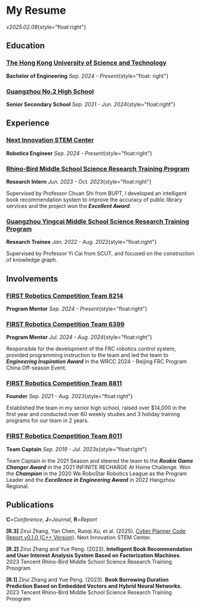 # My Resume

_v2025.02.08_{style="float:right"}

## Education

### [The Hong Kong University of Science and Technology](https://hkust.edu.hk/)

**Bachelor of Engineering** _Sep. 2024 - Present_{style="float: right"}

### [Guangzhou No.2 High School](https://www.gdgzez.com.cn/)

**Senior Secondary School** _Sep. 2021 - Jun. 2024_{style="float:right"}

## Experience

### [Next Innovation STEM Center](https://nifornextinnovation.com)

**Robotics Engineer** _Sep. 2024 - Present_{style="float:right"}

### [Rhino-Bird Middle School Science Research Training Program](https://ur.tencent.com/)

**Research Intern** _Jun. 2023 - Oct. 2023_{style="float:right"}

Supervised by Professor Chuan Shi from BUPT, I developed an intelligent book recommendation system to improve the accuracy of public library services and the project won the **_Excellent Award_**.

### [Guangzhou Yingcai Middle School Science Research Training Program](https://jyj.gz.gov.cn/gkmlpt/content/7/7875/post_7875383.html#244)

**Research Trainee** _Jan. 2022 - Aug. 2022_{style="float:right"}

Supervised by Professor Yi Cai from SCUT, and focused on the construction of knowledge graph.

## Involvements

### [FIRST Robotics Competition Team 8214](https://www.thebluealliance.com/team/8214)

**Program Mentor** _Sep. 2024 - Present_{style="float:right"}

### [FIRST Robotics Competition Team 6399](https://www.thebluealliance.com/team/6399)

**Program Mentor** _Jul. 2024 - Aug. 2024_{style="float:right"}

Responsible for the development of the FRC robotics control system, provided programming instruction to the team and led the team to **_Engineering Inspiration Award_** in the WRCC 2024 - Beijing FRC Program China Off-season Event.

### [FIRST Robotics Competition Team 8811](https://www.thebluealliance.com/team/8811)

**Founder** _Sep. 2021 - Aug. 2023_{style="float:right"}

Established the team in my senior high school, raised over $14,000 in the first year and conducted over 60 weekly studies and 3 holiday training programs for our team in 2 years.

### [FIRST Robotics Competition Team 8011](https://www.thebluealliance.com/team/8011)

**Team Captain** _Sep. 2019 - Jul. 2023s_{style="float:right"}

Team Captain in the 2021 Season and steered the team to the **_Rookie Game Changer Award_** in the 2021 INFINITE RECHARGE At Home Challenge. Won the **_Champion_** in the 2020 We RoboStar Robotics League as the Program Leader and the **_Excellence in Engineering Award_** in 2022 Hangzhou Regional.

## Publications

**C**=_Conference_, **J**=_Journal_, **R**=_Report_

**[R.3]** Zirui Zhang, Yan Chen, Ruoqi Xu, et al. (2025). [Cyber Planner Code Report v0.1.0 (C++ Version)](https://nifornextinnovation.com/assets/resources/cyber-planner.pdf). Next Innovation STEM Center.

**[R.2]** Zirui Zhang and Yue Peng. (2023). **Intelligent Book Recommendation and User Interest Analysis System
Based on Factorization Machines**. 2023 Tencent Rhino-Bird Middle School Science Research Training Proogram

**[R.1]** Zirui Zhang and Yue Peng. (2023). **Book Borrowing Duration Prediction Based on Embedded Vectors and Hybrid Neural Networks**. 2023 Tencent Rhino-Bird Middle School Science Research Training Proogram
